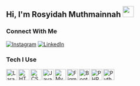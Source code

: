 ## Hi, I'm Rosyidah Muthmainnah <img src="https://raw.githubusercontent.com/kaueMarques/kaueMarques/master/hi.gif" width="30px">

### Connect With Me
<p align="left">
  <a href="https://instagram.com/rosyimuth"><img src="https://img.shields.io/badge/Instagram-%23E4405F.svg?logo=Instagram&logoColor=white" alt="Instagram"></a>
  <a href="https://linkedin.com/in/rosyimuth"><img src="https://img.shields.io/badge/LinkedIn-%230077B5.svg?logo=linkedin&logoColor=white" alt="LinkedIn"></a>
</p>

### Tech I Use
<a href="#"><img align="left" alt="Laravel" title="Laravel" width="30px" src="https://upload.wikimedia.org/wikipedia/commons/9/9a/Laravel.svg" /></a>
<a href="#"><img align="left" alt="HTML" title="HTML" width="30px" src="https://upload.wikimedia.org/wikipedia/commons/6/61/HTML5_logo_and_wordmark.svg" /></a>
<a href="#"><img align="left" alt="CSS" title="CSS" width="30px" src="https://upload.wikimedia.org/wikipedia/commons/d/d5/CSS3_logo_and_wordmark.svg" /></a>
<a href="#"><img align="left" alt="JavaScript" title="JavaScript" width="30px" src="https://upload.wikimedia.org/wikipedia/commons/6/6a/JavaScript-logo.png" /></a>
<a href="#"><img align="left" alt="MySQL" title="MySQL" width="30px" src="https://upload.wikimedia.org/wikipedia/en/d/dd/MySQL_logo.svg" /></a>
<a href="#"><img align="left" alt="Figma" title="Figma" width="30px" src="https://upload.wikimedia.org/wikipedia/commons/3/33/Figma-logo.svg" /></a>
<a href="#"><img align="left" alt="Bootstrap" title="Bootstrap" width="30px" src="https://upload.wikimedia.org/wikipedia/commons/b/b2/Bootstrap_logo.svg" /></a>
<a href="#"><img align="left" alt="PHP" title="PHP" width="30px" src="https://upload.wikimedia.org/wikipedia/commons/2/27/PHP-logo.svg" /></a>
<a href="#"><img align="left" alt="Python" title="Python" width="30px" src="https://upload.wikimedia.org/wikipedia/commons/c/c3/Python-logo-notext.svg" /></a>


<!-- Proudly created with GPRM ( https://gprm.itsvg.in ) -->
